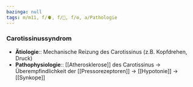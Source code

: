 ```yaml
---
bazinga: null
tags: m/m11, f/🫀, f/🧠, f/⚙️, a/Pathologie
---
```

### Carotissinussyndrom
- **Ätiologie**:: Mechanische Reizung des Carotissinus (z.B. Kopfdrehen, Druck)
- **Pathophysiologie**:: [[Atherosklerose]] des Carotissinus → Überempfindlichkeit der [[Pressorezeptoren]] → [[Hypotonie]] → [[Synkope]]